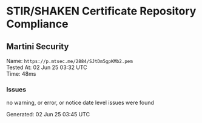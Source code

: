 # STIR/SHAKEN Certificate Repository Compliance

## Martini Security

Name: `https://p.mtsec.me/2884/SJtDm5gpKMb2.pem`\
Tested At: 02 Jun 25 03:32 UTC\
Time: 48ms

### Issues

no warning, or error, or notice date level issues were found

Generated: 02 Jun 25 03:45 UTC